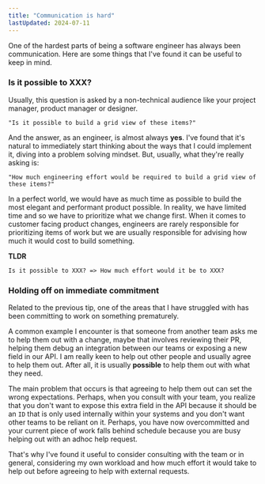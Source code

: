 ```yaml
---
title: "Communication is hard"
lastUpdated: 2024-07-11
---
```

One of the hardest parts of being a software engineer has always been communication. Here are some things that I've found it can be useful to keep in mind.

### Is it possible to XXX?

Usually, this question is asked by a non-technical audience like your project manager, product manager or designer. 

`"Is it possible to build a grid view of these items?"`

And the answer, as an engineer, is almost always **yes**. I've found that it's natural to immediately start thinking about the ways that I could implement it, diving into a problem solving mindset. But, usually, what they're really asking is:

`"How much engineering effort would be required to build a grid view of these items?"`

In a perfect world, we would have as much time as possible to build the most elegant and performant product possible. In reality, we have limited time and so we have to prioritize what we change first. When it comes to customer facing product changes, engineers are rarely responsible for prioritizing items of work but we are usually responsible for advising how much it would cost to build something. 

**TLDR**

`Is it possible to XXX? => How much effort would it be to XXX?`

### Holding off on immediate commitment

Related to the previous tip, one of the areas that I have struggled with has been committing to work on something prematurely.

A common example I encounter is that someone from another team asks me to help them out with a change, maybe that involves reviewing their PR, helping them debug an integration between our teams or exposing a new field in our API. I am really keen to help out other people and usually agree to help them out. After all, it is usually **possible** to help them out with what they need. 

The main problem that occurs is that agreeing to help them out can set the wrong expectations. Perhaps, when you consult with your team, you realize that you don't want to expose this extra field in the API because it should be an `ID` that is only used internally within your systems and you don't want other teams to be reliant on it. Perhaps, you have now overcommitted and your current piece of work falls behind schedule because you are busy helping out with an adhoc help request. 

That's why I've found it useful to consider consulting with the team or in general, considering my own workload and how much effort it would take to help out before agreeing to help with external requests.